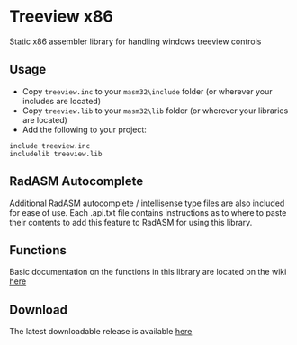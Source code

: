 # Treeview x86

Static x86 assembler library for handling windows treeview controls

## Usage

* Copy `treeview.inc` to your `masm32\include` folder (or wherever your includes are located)
* Copy `treeview.lib` to your `masm32\lib` folder (or wherever your libraries are located)
* Add the following to your project:
```assembly
include treeview.inc
includelib treeview.lib
```

## RadASM Autocomplete
Additional RadASM autocomplete / intellisense type files are also included for ease of use. Each .api.txt file contains instructions as to where to paste their contents to add this feature to RadASM for using this library.

## Functions

Basic documentation on the functions in this library are located on the wiki [here](https://github.com/mrfearless/libraries/wiki/Treeview-x86-Functions)

## Download

The latest downloadable release is available [here](https://github.com/mrfearless/libraries/blob/master/releases/Treeview_x86.zip?raw=true)
